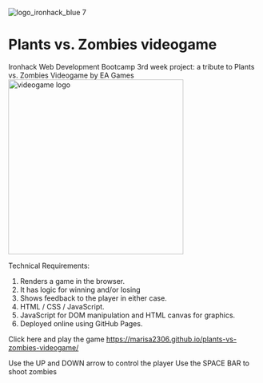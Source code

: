 ![logo_ironhack_blue 7](https://user-images.githubusercontent.com/23629340/40541063-a07a0a8a-601a-11e8-91b5-2f13e4e6b441.png)

# Plants vs. Zombies videogame
Ironhack Web Development Bootcamp 3rd week project: a tribute to Plants vs. Zombies Videogame by EA Games
<img src="https://marisa2306.github.io/plants-vs-zombies-videogame/img/logo.png" alt="videogame logo" width="350px"/>


Technical Requirements:

1. Renders a game in the browser.
2. It has logic for winning and/or losing
3. Shows feedback to the player in either case.
4. HTML / CSS / JavaScript.
5. JavaScript for DOM manipulation and HTML canvas for graphics.
6. Deployed online using GitHub Pages.

Click here and play the game https://marisa2306.github.io/plants-vs-zombies-videogame/

Use the UP and DOWN arrow to control the player
Use the SPACE BAR to shoot zombies
